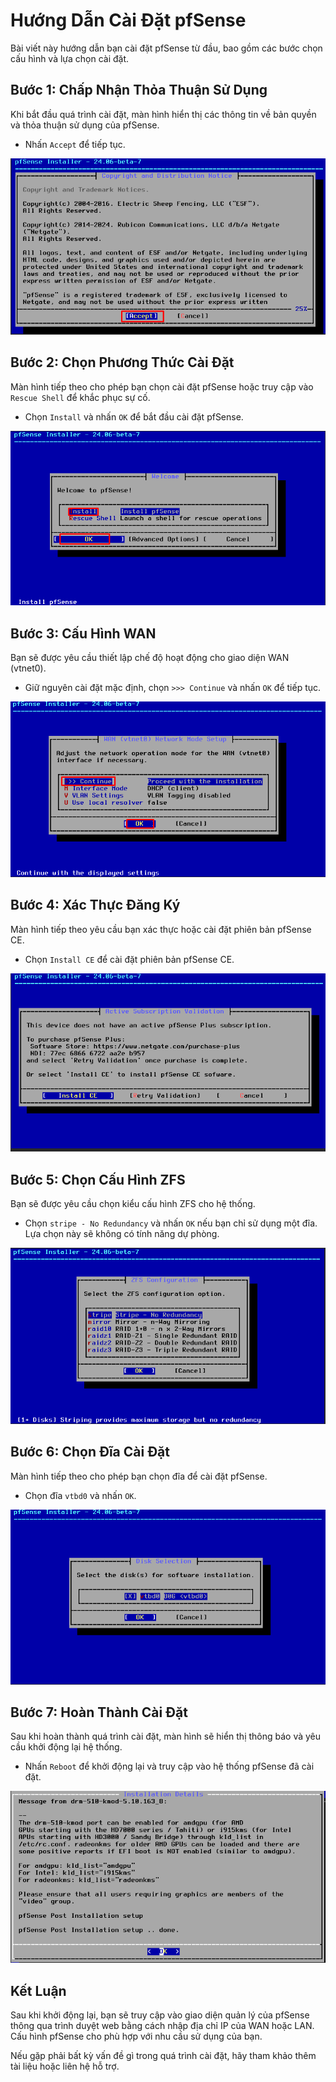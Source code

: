 # Hướng Dẫn Cài Đặt pfSense

Bài viết này hướng dẫn bạn cài đặt pfSense từ đầu, bao gồm các bước chọn cấu hình và lựa chọn cài đặt.

## Bước 1: Chấp Nhận Thỏa Thuận Sử Dụng
Khi bắt đầu quá trình cài đặt, màn hình hiển thị các thông tin về bản quyền và thỏa thuận sử dụng của pfSense.

- Nhấn `Accept` để tiếp tục.

 ![Command Prompt](https://github.com/cuongnvvietis/NhanHoa/blob/main/Docs/Picture/Pfsense/Screenshot_49.png)

## Bước 2: Chọn Phương Thức Cài Đặt
Màn hình tiếp theo cho phép bạn chọn cài đặt pfSense hoặc truy cập vào `Rescue Shell` để khắc phục sự cố.

- Chọn `Install` và nhấn `OK` để bắt đầu cài đặt pfSense.

![Command Prompt](https://github.com/cuongnvvietis/NhanHoa/blob/main/Docs/Picture/Pfsense/Screenshot_50.png)

## Bước 3: Cấu Hình WAN
Bạn sẽ được yêu cầu thiết lập chế độ hoạt động cho giao diện WAN (vtnet0).

- Giữ nguyên cài đặt mặc định, chọn `>>> Continue` và nhấn `OK` để tiếp tục.

![Command Prompt](https://github.com/cuongnvvietis/NhanHoa/blob/main/Docs/Picture/Pfsense/Screenshot_51.png)

## Bước 4: Xác Thực Đăng Ký
Màn hình tiếp theo yêu cầu bạn xác thực hoặc cài đặt phiên bản pfSense CE.

- Chọn `Install CE` để cài đặt phiên bản pfSense CE.

![Command Prompt](https://github.com/cuongnvvietis/NhanHoa/blob/main/Docs/Picture/Pfsense/Screenshot_52.png)

## Bước 5: Chọn Cấu Hình ZFS
Bạn sẽ được yêu cầu chọn kiểu cấu hình ZFS cho hệ thống.

- Chọn `stripe - No Redundancy` và nhấn `OK` nếu bạn chỉ sử dụng một đĩa. Lựa chọn này sẽ không có tính năng dự phòng.

![Command Prompt](https://github.com/cuongnvvietis/NhanHoa/blob/main/Docs/Picture/Pfsense/Screenshot_53.png)

## Bước 6: Chọn Đĩa Cài Đặt
Màn hình tiếp theo cho phép bạn chọn đĩa để cài đặt pfSense.

- Chọn đĩa `vtbd0` và nhấn `OK`.

![Command Prompt](https://github.com/cuongnvvietis/NhanHoa/blob/main/Docs/Picture/Pfsense/Screenshot_54.png)

## Bước 7: Hoàn Thành Cài Đặt
Sau khi hoàn thành quá trình cài đặt, màn hình sẽ hiển thị thông báo và yêu cầu khởi động lại hệ thống.

- Nhấn `Reboot` để khởi động lại và truy cập vào hệ thống pfSense đã cài đặt.

![Command Prompt](https://github.com/cuongnvvietis/NhanHoa/blob/main/Docs/Picture/Pfsense/Screenshot_55.png)

## Kết Luận
Sau khi khởi động lại, bạn sẽ truy cập vào giao diện quản lý của pfSense thông qua trình duyệt web bằng cách nhập địa chỉ IP của WAN hoặc LAN. Cấu hình pfSense cho phù hợp với nhu cầu sử dụng của bạn.

Nếu gặp phải bất kỳ vấn đề gì trong quá trình cài đặt, hãy tham khảo thêm tài liệu hoặc liên hệ hỗ trợ.

